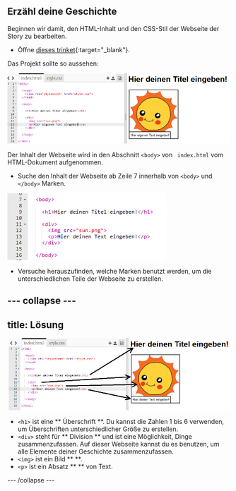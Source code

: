 ## Erzähl deine Geschichte

Beginnen wir damit, den HTML-Inhalt und den CSS-Stil der Webseite der Story zu bearbeiten.

+ Öffne [dieses trinket](http://jumpto.cc/web-story){:target="_blank"}.

Das Projekt sollte so aussehen:

![screenshot](images/story-starter.png)

Der Inhalt der Webseite wird in den Abschnitt `<body>` von ` index.html` vom HTML-Dokument aufgenommen.

+ Suche den Inhalt der Webseite ab Zeile 7 innerhalb von `<body>` und ` </body>` Marken.

![screenshot](images/story-html.png)

+ Versuche herauszufinden, welche Marken benutzt werden, um die unterschiedlichen Teile der Webseite zu erstellen.

## \--- collapse \---

## title: Lösung

![screenshot](images/story-elements.png)

+ `<h1>` ist eine ** Überschrift **. Du kannst die Zahlen 1 bis 6 verwenden, um Überschriften unterschiedlicher Größe zu erstellen.
+ `<div>` steht für ** Division ** und ist eine Möglichkeit, Dinge zusammenzufassen. Auf dieser Webseite kannst du es benutzen, um alle Elemente deiner Geschichte zusammenzufassen.
+ `<img>` ist ein Bild ** **.
+ `<p>` ist ein Absatz ** ** von Text.

\--- /collapse \---